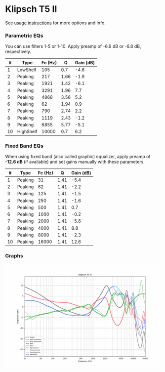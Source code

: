 # Klipsch T5 II
See [usage instructions](https://github.com/jaakkopasanen/AutoEq#usage) for more options and info.

### Parametric EQs
You can use filters 1-5 or 1-10. Apply preamp of -6.9 dB or -6.8 dB, respectively.

|   # | Type      |   Fc (Hz) |    Q |   Gain (dB) |
|-----|-----------|-----------|------|-------------|
|   1 | LowShelf  |       105 | 0.7  |        -4.6 |
|   2 | Peaking   |       217 | 1.66 |        -1.9 |
|   3 | Peaking   |      1921 | 1.42 |        -6.1 |
|   4 | Peaking   |      3291 | 1.96 |         7.7 |
|   5 | Peaking   |      4868 | 3.56 |         5.2 |
|   6 | Peaking   |        62 | 1.94 |         0.9 |
|   7 | Peaking   |       790 | 2.74 |         2.2 |
|   8 | Peaking   |      1119 | 2.43 |        -1.2 |
|   9 | Peaking   |      6855 | 5.77 |        -5.1 |
|  10 | HighShelf |     10000 | 0.7  |         6.2 |

### Fixed Band EQs
When using fixed band (also called graphic) equalizer, apply preamp of **-12.6 dB** (if available) and set gains manually with these parameters.

|   # | Type    |   Fc (Hz) |    Q |   Gain (dB) |
|-----|---------|-----------|------|-------------|
|   1 | Peaking |        31 | 1.41 |        -5.4 |
|   2 | Peaking |        62 | 1.41 |        -2.2 |
|   3 | Peaking |       125 | 1.41 |        -1.5 |
|   4 | Peaking |       250 | 1.41 |        -1.6 |
|   5 | Peaking |       500 | 1.41 |         0.7 |
|   6 | Peaking |      1000 | 1.41 |        -0.2 |
|   7 | Peaking |      2000 | 1.41 |        -5.6 |
|   8 | Peaking |      4000 | 1.41 |         8.8 |
|   9 | Peaking |      8000 | 1.41 |        -2.3 |
|  10 | Peaking |     16000 | 1.41 |        12.6 |

### Graphs
![](./Klipsch%20T5%20II.png)

